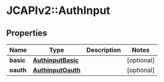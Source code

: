 # JCAPIv2::AuthInput

## Properties
Name | Type | Description | Notes
------------ | ------------- | ------------- | -------------
**basic** | [**AuthinputBasic**](AuthinputBasic.md) |  | [optional] 
**oauth** | [**AuthinputOauth**](AuthinputOauth.md) |  | [optional] 

